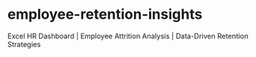 # employee-retention-insights
Excel HR Dashboard | Employee Attrition Analysis | Data-Driven Retention Strategies
